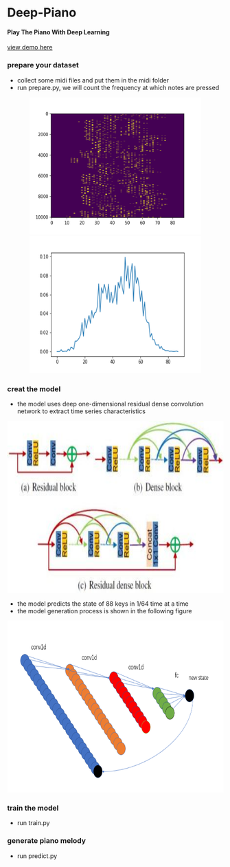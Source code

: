 # Deep-Piano
#### Play The Piano With Deep Learning

[view demo here](https://github.com/wmylxmj/Deep-Piano/edit/master/outputs/)

### prepare your dataset
- collect some midi files and put them in the midi folder
- run prepare.py, we will count the frequency at which notes are pressed

<div align="center">
  <img src="images/sequence.png" height="320" width="400" >
  <img src="images/count.png" height="320" width="400" >
</div>

### creat the model
- the model uses deep one-dimensional residual dense convolution network to extract time series characteristics

<div align="center">
  <img src="images/RDB.png" height="400" width="600" >
</div>

- the model predicts the state of 88 keys in 1/64 time at a time
- the model generation process is shown in the following figure

<div align="center">
  <img src="images/Conv1D.png" height="400" width="600" >
</div>

### train the model
- run train.py

### generate piano melody
- run predict.py
